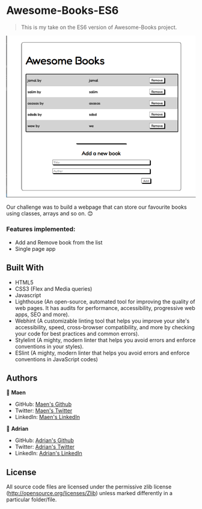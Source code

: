 # Awesome-Books-ES6

> This is my take on the ES6 version of Awesome-Books project.


![screenshot](/images/demo.png)

Our challenge was to build a webpage that can store our favourite books using classes, arrays and so on.  😊

### Features implemented:
* Add and Remove book from the list
* Single page app


## Built With
- HTML5
- CSS3 (Flex and Media queries)
- Javascript
- Lighthouse (An open-source, automated tool for improving the quality of web pages. It has audits for performance, accessibility, progressive web apps, SEO and more).
- Webhint (A customizable linting tool that helps you improve your site's accessibility, speed, cross-browser compatibility, and more by checking your code for best practices and common errors).
- Stylelint (A mighty, modern linter that helps you avoid errors and enforce conventions in your styles).
- ESlint (A mighty, modern linter that helps you avoid errors and enforce conventions in JavaScript codes)

## Authors

👤 **Maen**

- GitHub: [Maen's Github](https://github.com/maen1980)
- Twitter: [Maen's Twitter](https://twitter.com/AlkhryshaM)
- LinkedIn: [Maen's LinkedIn](https://www.linkedin.com/in/ma-en-mohammad-303930100/)

👤 **Adrian**

- GitHub: [Adrian's Github](https://github.com/AdrianCSM)
- Twitter: [Adrian's Twitter](https://twitter.com/CosminAdriannn)
- LinkedIn: [Adrian's LinkedIn](https://www.linkedin.com/in/gheorghita-cosmin-adrian-b7781122a/)

## License 
All source code files are licensed under the permissive zlib license
(http://opensource.org/licenses/Zlib) unless marked differently in a particular folder/file.